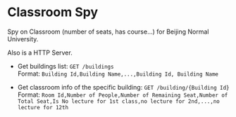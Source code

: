 Classroom Spy
===
Spy on Classroom (number of seats, has course...) for Beijing Normal University.

Also is a HTTP Server.

- Get buildings list: `GET /buildings`  
    Format: `Building Id,Building Name,...,Building Id, Building Name`

- Get classroom info of the specific building: `GET /building/{Building Id}`  
    Format: `Room Id,Number of People,Number of Remaining Seat,Number of Total Seat,Is No lecture for 1st class,no lecture for 2nd,...,no lecture for 12th`